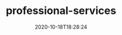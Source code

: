 ---
date: '2020-10-18T18:28:24'
draft: false
metadata:
  description: Common solutions and tools developed by Google Cloud's Professional
    Services team
  homepage: ''
  name: professional-services
  owner:
    github_url: https://github.com/GoogleCloudPlatform
    login: GoogleCloudPlatform
    name: Google Cloud Platform
    url: https://cloud.google.com
  url: https://github.com/GoogleCloudPlatform/professional-services/tree/master/tools/gcpviz
tags:
- gcp
title: professional-services
type: tool
---